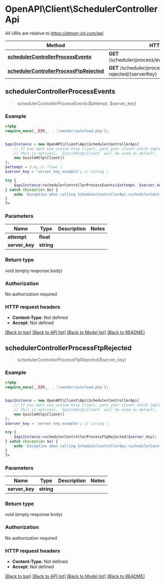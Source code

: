 # OpenAPI\Client\SchedulerControllerApi

All URIs are relative to *https://atman-iot.com/api*

Method | HTTP request | Description
------------- | ------------- | -------------
[**schedulerControllerProcessEvents**](SchedulerControllerApi.md#schedulerControllerProcessEvents) | **GET** /scheduler/process/events/{attempt}/{serverKey} | 
[**schedulerControllerProcessFtpRejected**](SchedulerControllerApi.md#schedulerControllerProcessFtpRejected) | **GET** /scheduler/process/ftp-rejected/{serverKey} | 



## schedulerControllerProcessEvents

> schedulerControllerProcessEvents($attempt, $server_key)



### Example

```php
<?php
require_once(__DIR__ . '/vendor/autoload.php');


$apiInstance = new OpenAPI\Client\Api\SchedulerControllerApi(
    // If you want use custom http client, pass your client which implements `GuzzleHttp\ClientInterface`.
    // This is optional, `GuzzleHttp\Client` will be used as default.
    new GuzzleHttp\Client()
);
$attempt = 3.4; // float | 
$server_key = 'server_key_example'; // string | 

try {
    $apiInstance->schedulerControllerProcessEvents($attempt, $server_key);
} catch (Exception $e) {
    echo 'Exception when calling SchedulerControllerApi->schedulerControllerProcessEvents: ', $e->getMessage(), PHP_EOL;
}
?>
```

### Parameters


Name | Type | Description  | Notes
------------- | ------------- | ------------- | -------------
 **attempt** | **float**|  |
 **server_key** | **string**|  |

### Return type

void (empty response body)

### Authorization

No authorization required

### HTTP request headers

- **Content-Type**: Not defined
- **Accept**: Not defined

[[Back to top]](#) [[Back to API list]](../../README.md#documentation-for-api-endpoints)
[[Back to Model list]](../../README.md#documentation-for-models)
[[Back to README]](../../README.md)


## schedulerControllerProcessFtpRejected

> schedulerControllerProcessFtpRejected($server_key)



### Example

```php
<?php
require_once(__DIR__ . '/vendor/autoload.php');


$apiInstance = new OpenAPI\Client\Api\SchedulerControllerApi(
    // If you want use custom http client, pass your client which implements `GuzzleHttp\ClientInterface`.
    // This is optional, `GuzzleHttp\Client` will be used as default.
    new GuzzleHttp\Client()
);
$server_key = 'server_key_example'; // string | 

try {
    $apiInstance->schedulerControllerProcessFtpRejected($server_key);
} catch (Exception $e) {
    echo 'Exception when calling SchedulerControllerApi->schedulerControllerProcessFtpRejected: ', $e->getMessage(), PHP_EOL;
}
?>
```

### Parameters


Name | Type | Description  | Notes
------------- | ------------- | ------------- | -------------
 **server_key** | **string**|  |

### Return type

void (empty response body)

### Authorization

No authorization required

### HTTP request headers

- **Content-Type**: Not defined
- **Accept**: Not defined

[[Back to top]](#) [[Back to API list]](../../README.md#documentation-for-api-endpoints)
[[Back to Model list]](../../README.md#documentation-for-models)
[[Back to README]](../../README.md)

